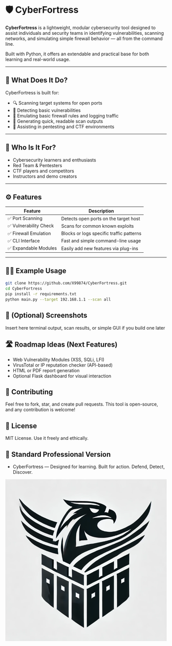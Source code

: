 # 🛡️ CyberFortress

**CyberFortress** is a lightweight, modular cybersecurity tool designed to assist individuals and security teams in identifying vulnerabilities, scanning networks, and simulating simple firewall behavior — all from the command line.

Built with Python, it offers an extendable and practical base for both learning and real-world usage.

---

## 🚀 What Does It Do?

CyberFortress is built for:
- 🔍 Scanning target systems for open ports
- 🔐 Detecting basic vulnerabilities
- 🧱 Emulating basic firewall rules and logging traffic
- 📄 Generating quick, readable scan outputs
- 🧪 Assisting in pentesting and CTF environments

---

## 🎯 Who Is It For?

- Cybersecurity learners and enthusiasts  
- Red Team & Pentesters  
- CTF players and competitors  
- Instructors and demo creators  

---

## ⚙️ Features

| Feature            | Description                                   |
|--------------------|-----------------------------------------------|
| ✅ Port Scanning    | Detects open ports on the target host         |
| ✅ Vulnerability Check | Scans for common known exploits             |
| ✅ Firewall Emulation | Blocks or logs specific traffic patterns     |
| ✅ CLI Interface     | Fast and simple command-line usage           |
| ✅ Expandable Modules | Easily add new features via plug-ins         |

---

## 🧑‍💻 Example Usage

```bash
git clone https://github.com/X99874/CyberFortress.git
cd CyberFortress
pip install -r requirements.txt
python main.py --target 192.168.1.1 --scan all
```
## 📸 (Optional) Screenshots
Insert here terminal output, scan results, or simple GUI if you build one later

## 🛣️ Roadmap Ideas (Next Features)
 - Web Vulnerability Modules (XSS, SQLi, LFI)
 - VirusTotal or IP reputation checker (API-based)
 - HTML or PDF report generation
 - Optional Flask dashboard for visual interaction

## 🤝 Contributing
Feel free to fork, star, and create pull requests.
This tool is open-source, and any contribution is welcome!

## 📄 License
MIT License. Use it freely and ethically.

## 🔹 Standard Professional Version
- CyberFortress — Designed for learning. Built for action. Defend, Detect, Discover.

![Logo](CyberFortressLogo.png)
